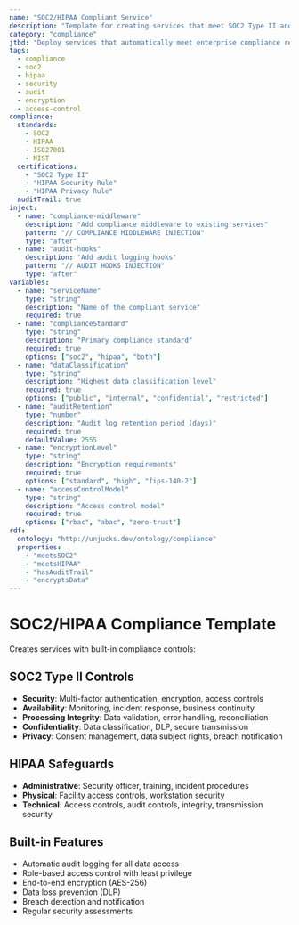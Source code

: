 ```yaml
---
name: "SOC2/HIPAA Compliant Service"
description: "Template for creating services that meet SOC2 Type II and HIPAA compliance requirements with built-in controls and audit trails"
category: "compliance"
jtbd: "Deploy services that automatically meet enterprise compliance requirements with proper controls, audit logging, and security measures"
tags:
  - compliance
  - soc2
  - hipaa
  - security
  - audit
  - encryption
  - access-control
compliance:
  standards:
    - SOC2
    - HIPAA
    - ISO27001
    - NIST
  certifications:
    - "SOC2 Type II"
    - "HIPAA Security Rule"
    - "HIPAA Privacy Rule"
  auditTrail: true
inject:
  - name: "compliance-middleware"
    description: "Add compliance middleware to existing services"
    pattern: "// COMPLIANCE MIDDLEWARE INJECTION"
    type: "after"
  - name: "audit-hooks"
    description: "Add audit logging hooks"
    pattern: "// AUDIT HOOKS INJECTION"
    type: "after"
variables:
  - name: "serviceName"
    type: "string"
    description: "Name of the compliant service"
    required: true
  - name: "complianceStandard"
    type: "string"
    description: "Primary compliance standard"
    required: true
    options: ["soc2", "hipaa", "both"]
  - name: "dataClassification"
    type: "string"
    description: "Highest data classification level"
    required: true
    options: ["public", "internal", "confidential", "restricted"]
  - name: "auditRetention"
    type: "number"
    description: "Audit log retention period (days)"
    required: true
    defaultValue: 2555
  - name: "encryptionLevel"
    type: "string"
    description: "Encryption requirements"
    required: true
    options: ["standard", "high", "fips-140-2"]
  - name: "accessControlModel"
    type: "string"
    description: "Access control model"
    required: true
    options: ["rbac", "abac", "zero-trust"]
rdf:
  ontology: "http://unjucks.dev/ontology/compliance"
  properties:
    - "meetsSOC2"
    - "meetsHIPAA"
    - "hasAuditTrail"
    - "encryptsData"
---
```


# SOC2/HIPAA Compliance Template

Creates services with built-in compliance controls:

## SOC2 Type II Controls
- **Security**: Multi-factor authentication, encryption, access controls
- **Availability**: Monitoring, incident response, business continuity
- **Processing Integrity**: Data validation, error handling, reconciliation
- **Confidentiality**: Data classification, DLP, secure transmission
- **Privacy**: Consent management, data subject rights, breach notification

## HIPAA Safeguards
- **Administrative**: Security officer, training, incident procedures
- **Physical**: Facility access controls, workstation security
- **Technical**: Access controls, audit controls, integrity, transmission security

## Built-in Features
- Automatic audit logging for all data access
- Role-based access control with least privilege
- End-to-end encryption (AES-256)
- Data loss prevention (DLP)
- Breach detection and notification
- Regular security assessments